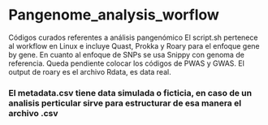 # Pangenome_analysis_worflow
Códigos  curados referentes a análisis pangenómico
El script.sh pertenece al workflow en Linux e incluye Quast, Prokka y Roary para el enfoque gene by gene. En cuanto al enfoque de SNPs se usa Snippy con genoma de referencia. Queda pendiente colocar los códigos de PWAS y GWAS. El output de roary es el archivo Rdata, es data real. 

### El metadata.csv tiene data simulada o ficticia, en caso de un analisis perticular sirve para estructurar de esa manera el archivo .csv



